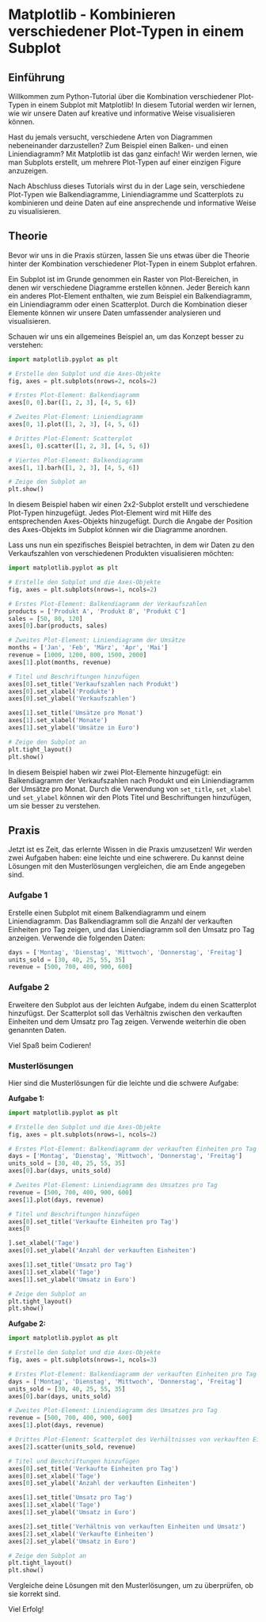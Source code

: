 # Matplotlib - Kombinieren verschiedener Plot-Typen in einem Subplot

## Einführung

Willkommen zum Python-Tutorial über die Kombination verschiedener Plot-Typen in einem Subplot mit Matplotlib! In diesem Tutorial werden wir lernen, wie wir unsere Daten auf kreative und informative Weise visualisieren können.

Hast du jemals versucht, verschiedene Arten von Diagrammen nebeneinander darzustellen? Zum Beispiel einen Balken- und einen Liniendiagramm? Mit Matplotlib ist das ganz einfach! Wir werden lernen, wie man Subplots erstellt, um mehrere Plot-Typen auf einer einzigen Figure anzuzeigen. 

Nach Abschluss dieses Tutorials wirst du in der Lage sein, verschiedene Plot-Typen wie Balkendiagramme, Liniendiagramme und Scatterplots zu kombinieren und deine Daten auf eine ansprechende und informative Weise zu visualisieren.

## Theorie

Bevor wir uns in die Praxis stürzen, lassen Sie uns etwas über die Theorie hinter der Kombination verschiedener Plot-Typen in einem Subplot erfahren.

Ein Subplot ist im Grunde genommen ein Raster von Plot-Bereichen, in denen wir verschiedene Diagramme erstellen können. Jeder Bereich kann ein anderes Plot-Element enthalten, wie zum Beispiel ein Balkendiagramm, ein Liniendiagramm oder einen Scatterplot. Durch die Kombination dieser Elemente können wir unsere Daten umfassender analysieren und visualisieren.

Schauen wir uns ein allgemeines Beispiel an, um das Konzept besser zu verstehen:

```python
import matplotlib.pyplot as plt

# Erstelle den Subplot und die Axes-Objekte
fig, axes = plt.subplots(nrows=2, ncols=2)

# Erstes Plot-Element: Balkendiagramm
axes[0, 0].bar([1, 2, 3], [4, 5, 6])

# Zweites Plot-Element: Liniendiagramm
axes[0, 1].plot([1, 2, 3], [4, 5, 6])

# Drittes Plot-Element: Scatterplot
axes[1, 0].scatter([1, 2, 3], [4, 5, 6])

# Viertes Plot-Element: Balkendiagramm
axes[1, 1].barh([1, 2, 3], [4, 5, 6])

# Zeige den Subplot an
plt.show()
```

In diesem Beispiel haben wir einen 2x2-Subplot erstellt und verschiedene Plot-Typen hinzugefügt. Jedes Plot-Element wird mit Hilfe des entsprechenden Axes-Objekts hinzugefügt. Durch die Angabe der Position des Axes-Objekts im Subplot können wir die Diagramme anordnen.

Lass uns nun ein spezifisches Beispiel betrachten, in dem wir Daten zu den Verkaufszahlen von verschiedenen Produkten visualisieren möchten:

```python
import matplotlib.pyplot as plt

# Erstelle den Subplot und die Axes-Objekte
fig, axes = plt.subplots(nrows=1, ncols=2)

# Erstes Plot-Element: Balkendiagramm der Verkaufszahlen
products = ['Produkt A', 'Produkt B', 'Produkt C']
sales = [50, 80, 120]
axes[0].bar(products, sales)

# Zweites Plot-Element: Liniendiagramm der Umsätze
months = ['Jan', 'Feb', 'März', 'Apr', 'Mai']
revenue = [1000, 1200, 800, 1500, 2000]
axes[1].plot(months, revenue)

# Titel und Beschriftungen hinzufügen
axes[0].set_title('Verkaufszahlen nach Produkt')
axes[0].set_xlabel('Produkte')
axes[0].set_ylabel('Verkaufszahlen')

axes[1].set_title('Umsätze pro Monat')
axes[1].set_xlabel('Monate')
axes[1].set_ylabel('Umsätze in Euro')

# Zeige den Subplot an
plt.tight_layout()
plt.show()
```

In diesem Beispiel haben wir zwei Plot-Elemente hinzugefügt: ein Balkendiagramm der Verkaufszahlen nach Produkt und ein Liniendiagramm der Umsätze pro Monat. Durch die Verwendung von `set_title`, `set_xlabel` und `set_ylabel` können wir den Plots Titel und Beschriftungen hinzufügen, um sie besser zu verstehen.

## Praxis

Jetzt ist es Zeit, das erlernte Wissen in die Praxis umzusetzen! Wir werden zwei Aufgaben haben: eine leichte und eine schwerere. Du kannst deine Lösungen mit den Musterlösungen vergleichen, die am Ende angegeben sind.

### Aufgabe 1

Erstelle einen Subplot mit einem Balkendiagramm und einem Liniendiagramm. Das Balkendiagramm soll die Anzahl der verkauften Einheiten pro Tag zeigen, und das Liniendiagramm soll den Umsatz pro Tag anzeigen. Verwende die folgenden Daten:

```python
days = ['Montag', 'Dienstag', 'Mittwoch', 'Donnerstag', 'Freitag']
units_sold = [30, 40, 25, 55, 35]
revenue = [500, 700, 400, 900, 600]
```

### Aufgabe 2

Erweitere den Subplot aus der leichten Aufgabe, indem du einen Scatterplot hinzufügst. Der Scatterplot soll das Verhältnis zwischen den verkauften Einheiten und dem Umsatz pro Tag zeigen. Verwende weiterhin die oben genannten Daten.

Viel Spaß beim Codieren!

### Musterlösungen

Hier sind die Musterlösungen für die leichte und die schwere Aufgabe:

**Aufgabe 1:**

```python
import matplotlib.pyplot as plt

# Erstelle den Subplot und die Axes-Objekte
fig, axes = plt.subplots(nrows=1, ncols=2)

# Erstes Plot-Element: Balkendiagramm der verkauften Einheiten pro Tag
days = ['Montag', 'Dienstag', 'Mittwoch', 'Donnerstag', 'Freitag']
units_sold = [30, 40, 25, 55, 35]
axes[0].bar(days, units_sold)

# Zweites Plot-Element: Liniendiagramm des Umsatzes pro Tag
revenue = [500, 700, 400, 900, 600]
axes[1].plot(days, revenue)

# Titel und Beschriftungen hinzufügen
axes[0].set_title('Verkaufte Einheiten pro Tag')
axes[0

].set_xlabel('Tage')
axes[0].set_ylabel('Anzahl der verkauften Einheiten')

axes[1].set_title('Umsatz pro Tag')
axes[1].set_xlabel('Tage')
axes[1].set_ylabel('Umsatz in Euro')

# Zeige den Subplot an
plt.tight_layout()
plt.show()
```

**Aufgabe 2:**

```python
import matplotlib.pyplot as plt

# Erstelle den Subplot und die Axes-Objekte
fig, axes = plt.subplots(nrows=1, ncols=3)

# Erstes Plot-Element: Balkendiagramm der verkauften Einheiten pro Tag
days = ['Montag', 'Dienstag', 'Mittwoch', 'Donnerstag', 'Freitag']
units_sold = [30, 40, 25, 55, 35]
axes[0].bar(days, units_sold)

# Zweites Plot-Element: Liniendiagramm des Umsatzes pro Tag
revenue = [500, 700, 400, 900, 600]
axes[1].plot(days, revenue)

# Drittes Plot-Element: Scatterplot des Verhältnisses von verkauften Einheiten und Umsatz pro Tag
axes[2].scatter(units_sold, revenue)

# Titel und Beschriftungen hinzufügen
axes[0].set_title('Verkaufte Einheiten pro Tag')
axes[0].set_xlabel('Tage')
axes[0].set_ylabel('Anzahl der verkauften Einheiten')

axes[1].set_title('Umsatz pro Tag')
axes[1].set_xlabel('Tage')
axes[1].set_ylabel('Umsatz in Euro')

axes[2].set_title('Verhältnis von verkauften Einheiten und Umsatz')
axes[2].set_xlabel('Verkaufte Einheiten')
axes[2].set_ylabel('Umsatz in Euro')

# Zeige den Subplot an
plt.tight_layout()
plt.show()
```

Vergleiche deine Lösungen mit den Musterlösungen, um zu überprüfen, ob sie korrekt sind.

Viel Erfolg!